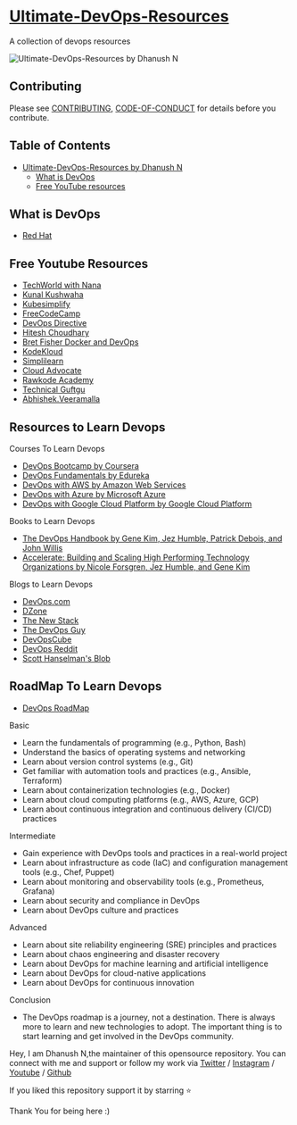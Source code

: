 # [Ultimate-DevOps-Resources](https://github.com/DhanushNehru/Ultimate-DevOps-Resources)

A collection of devops resources

![Ultimate-DevOps-Resources by Dhanush N](https://github.com/DhanushNehru/Ultimate-DevOps-Resources/blob/main/cover.png?raw=true)

## Contributing

Please see [CONTRIBUTING](https://github.com/DhanushNehru/Ultimate-DevOps-Resources/blob/main/CONTRIBUTING.md), [CODE-OF-CONDUCT](https://github.com/DhanushNehru/Ultimate-DevOps-Resources/blob/main/CODE-OF-CONDUCT.md) for details before you contribute.

## Table of Contents

- [Ultimate-DevOps-Resources by Dhanush N](https://github.com/DhanushNehru/Ultimate-DevOps-Resources)
  - [What is DevOps](#what-is-devops)
  - [Free YouTube resources](#free-youtube-resources)

## What is DevOps

- [Red Hat](https://www.redhat.com/en/topics/devops)

## Free Youtube Resources

- [TechWorld with Nana](https://www.youtube.com/@TechWorldwithNana)
- [Kunal Kushwaha](https://www.youtube.com/@KunalKushwaha)
- [Kubesimplify](https://www.youtube.com/@kubesimplify)
- [FreeCodeCamp](https://www.youtube.com/@freecodecamp)
- [DevOps Directive](https://www.youtube.com/@DevOpsDirective)
- [Hitesh Choudhary](https://www.youtube.com/@HiteshChoudharydotcom)
- [Bret Fisher Docker and DevOps](https://www.youtube.com/@BretFisher)
- [KodeKloud ](https://www.youtube.com/@KodeKloud)
- [Simplilearn](https://www.youtube.com/@SimplilearnOfficial)
- [Cloud Advocate](https://www.youtube.com/@CloudAdvocate)
- [Rawkode Academy](https://www.youtube.com/@RawkodeAcademy)
- [Technical Guftgu](https://www.youtube.com/@TechnicalGuftgu)
- [Abhishek.Veeramalla](https://www.youtube.com/@AbhishekVeeramalla)

## Resources to Learn Devops
  Courses To Learn Devops
- [DevOps Bootcamp by Coursera](https://www.coursera.org/courses?query=devops)
- [DevOps Fundamentals by Edureka](https://www.edureka.co/blog/devops-tutorial)
- [DevOps with AWS by Amazon Web Services](https://www.coursera.org/specializations/aws-devops)
- [DevOps with Azure by Microsoft Azure](https://azure.microsoft.com/en-in/products/devops) 
- [DevOps with Google Cloud Platform by Google Cloud Platform](https://cloud.google.com/devops)

Books to Learn Devops 
- [The DevOps Handbook by Gene Kim, Jez Humble, Patrick Debois, and John Willis](https://www.amazon.in/DevOPS-Handbook-World-Class-Reliability-Organizations/dp/1942788002) 
- [Accelerate: Building and Scaling High Performing Technology Organizations by Nicole Forsgren, Jez Humble, and Gene Kim](https://www.amazon.in/Accelerate-Building-Performing-Technology-Organizations/dp/B07BMCFBWY)

Blogs to Learn Devops 
- [DevOps.com](https://devops.com/) 
- [DZone](https://dzone.com/) 
- [The New Stack](https://thenewstack.io/)
- [The DevOps Guy](https://www.youtube.com/@MarcelDempers)
- [DevOpsCube](https://devopscube.com)
- [DevOps Reddit](https://reddit.com/r/devops)
- [Scott Hanselman's Blob](https://www.hanselman.com/blog)

## RoadMap To Learn Devops
- [DevOps RoadMap](https://hashnode.com/n/90daysofdevops)

Basic
  - Learn the fundamentals of programming (e.g., Python, Bash)
  - Understand the basics of operating systems and networking
  - Learn about version control systems (e.g., Git)
  - Get familiar with automation tools and practices (e.g., Ansible, Terraform)
  - Learn about containerization technologies (e.g., Docker)
  - Learn about cloud computing platforms (e.g., AWS, Azure, GCP)
  - Learn about continuous integration and continuous delivery (CI/CD) practices

Intermediate
  - Gain experience with DevOps tools and practices in a real-world project
  - Learn about infrastructure as code (IaC) and configuration management tools (e.g., Chef, Puppet)
  - Learn about monitoring and observability tools (e.g., Prometheus, Grafana)
  - Learn about security and compliance in DevOps
  - Learn about DevOps culture and practices

  Advanced
  - Learn about site reliability engineering (SRE) principles and practices
  - Learn about chaos engineering and disaster recovery
  - Learn about DevOps for machine learning and artificial intelligence
  - Learn about DevOps for cloud-native applications
  - Learn about DevOps for continuous innovation
 
 Conclusion
 - The DevOps roadmap is a journey, not a destination. There is always more to learn and new technologies to adopt. The important thing is to start learning and get involved in the DevOps community.


Hey, I am Dhanush N,the maintainer of this opensource repository. You can connect with me and support or follow my work via [Twitter](https://twitter.com/Dhanush_Nehru) / [Instagram](https://www.instagram.com/dhanush_nehru/) / [Youtube](https://www.youtube.com/@dhanushnehru?sub_confirmation=1) / [Github](https://github.com/DhanushNehru)

If you liked this repository support it by starring ⭐

Thank You for being here :)


